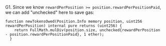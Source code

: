 G1. Since we know ``rewardPerPosition >= position.rewardPerPositionPaid``, we can add "unchecked" here to save gas:
```
function newTokensOwed(Position.Info memory position, uint256 rewardPerPosition) internal pure returns (uint256) {
    return FullMath.mulDiv(position.size, unchecked{rewardPerPosition - position.rewardPerPositionPaid}, 1 ether);
  }
```
